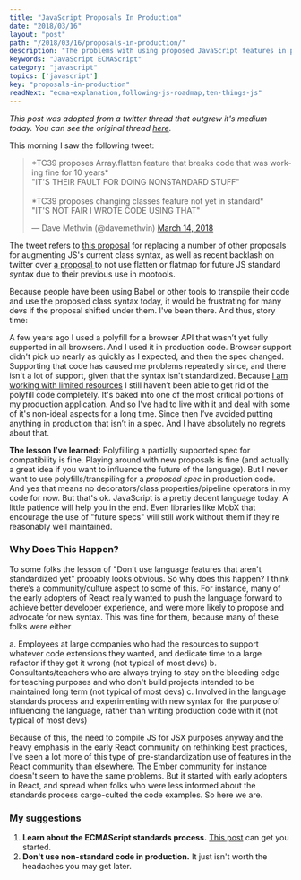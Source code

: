 ```yaml
---
title: "JavaScript Proposals In Production"
date: "2018/03/16"
layout: "post"
path: "/2018/03/16/proposals-in-production/"
description: "The problems with using proposed JavaScript features in production"
keywords: "JavaScript ECMAScript"
category: "javascript"
topics: ['javascript']
key: "proposals-in-production"
readNext: "ecma-explanation,following-js-roadmap,ten-things-js"
---
```


*This post was adopted from a twitter thread that outgrew it's medium today.  You can see the original thread [here](https://twitter.com/_benmccormick/status/974670479905705984).*

This morning I saw the following tweet:

<blockquote class="twitter-tweet" data-lang="en"><p lang="en" dir="ltr">*TC39 proposes Array.flatten feature that breaks code that was working fine for 10 years*<br>&quot;IT&#39;S THEIR FAULT FOR DOING NONSTANDARD STUFF&quot;<br><br>*TC39 proposes changing classes feature not yet in standard*<br>&quot;IT&#39;S NOT FAIR I WROTE CODE USING THAT&quot;</p>&mdash; Dave Methvin (@davemethvin) <a href="https://twitter.com/davemethvin/status/974037352384430080?ref_src=twsrc%5Etfw">March 14, 2018</a></blockquote>

The tweet refers to [this proposal](https://github.com/allenwb/js-classes-1.1) for replacing a number of other proposals for augmenting JS's current class syntax, as well as recent backlash on twitter over [a proposal ](https://github.com/tc39/proposal-flatMap/pull/56) to not use flatten or flatmap for future JS standard syntax due to their previous use in mootools.

Because people have been using Babel or other tools to transpile their code and use the proposed class syntax today, it would be frustrating for many devs if the proposal shifted under them.  I've been there.  And thus, story time:


A few years ago I used a polyfill for a browser API that wasn’t yet fully supported in all browsers.  And I used it in production code.  Browser support didn't pick up nearly as quickly as I expected, and then the spec changed.  Supporting that code has caused me problems repeatedly since, and there isn't a lot of support, given that the syntax isn't standardized.  Because [I am working with limited resources](https://benmccormick.org/2018/01/07/large-improvements-small-team/) I  still haven’t been able to get rid of the polyfill code completely.  It's baked into one of the most critical portions of my production application.  And so I've had to live with it and deal with some of it's non-ideal aspects for a long time.  Since then I’ve avoided putting anything in production that isn’t in a spec.  And I have absolutely no regrets about that.

**The lesson I’ve learned:** Polyfilling a partially supported spec for compatibility is fine.  Playing around with new proposals is fine (and actually a great idea if you want to influence the future of the language).  But I never want to use polyfills/transpiling for a *proposed spec* in production code. And yes that means no decorators/class properties/pipeline operators in my code for now.  But that's ok.  JavaScript is a pretty decent language today.  A little patience will help you in the end.  Even libraries like MobX that encourage the use of "future specs" will still work without them if they're reasonably well maintained.

### Why Does This Happen?

To some folks the lesson of "Don't use language features that aren't standardized yet" probably looks obvious.  So why does this happen? I think there’s a community/culture aspect to some of this.  For instance, many of the early adopters of React really wanted to push the language forward to achieve better developer experience, and were more likely to propose and advocate for new syntax.  This was fine for them, because many of these folks were either

a. Employees at large companies who had the resources to support whatever code extensions they wanted, and dedicate time to a large refactor if they got it wrong (not typical of most devs)
b. Consultants/teachers who are always trying to stay on the bleeding edge for teaching purposes and who don't build projects intended to be maintained long term (not typical of most devs)
c. Involved in the language standards process and experimenting with new syntax for the purpose of influencing the language, rather than writing production code with it (not typical of most devs)

Because of this, the need to compile JS for JSX purposes anyway and the heavy emphasis in the early React community on rethinking best practices, I've seen a lot more of this type of pre-standardization use of features in the React community than elsewhere.  The Ember community for instance doesn't seem to have the same problems. But it started with early adopters in React, and spread when folks who were less informed about the standards process cargo-culted the code examples.  So here we are.

### My suggestions

1. **Learn about the ECMAScript standards process.**  [This post](https://benmccormick.org/2017/07/10/how-to-follow-the-javascript-roadmap/) can get you started.
2. **Don't use non-standard code in production.**  It just isn't worth the headaches you may get later.
